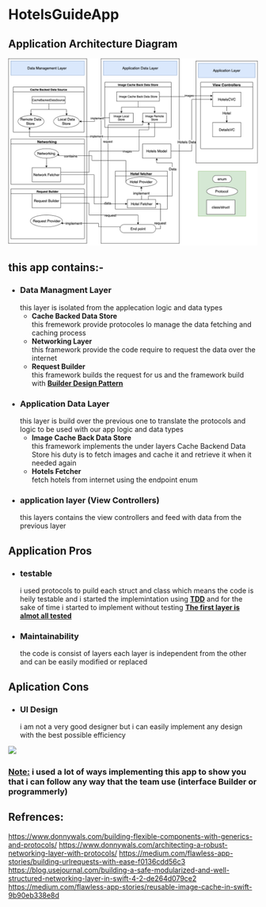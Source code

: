 # HotelsGuideApp


## Application Architecture Diagram

<img src="Hotels Guide.png"/>

## this app contains:-
* ### Data Managment Layer 
    this layer is isolated from the applecation logic and data types
    *  **Cache Backed Data Store** <br>
        this fremework provide protocoles lo manage the data fetching and caching process
    *  **Networking Layer** <br>
        this framework provide the code require to request the data over the internet 
    * **Request Builder** <br>
        this framework builds the request for us and the framework build with <ins>**Builder Design Pattern**</ins>
* ### Application Data Layer
    this layer is build over the previous one to translate the protocols and logic to be used with our app logic and data types
    * **Image Cache Back Data Store** <br>
        this framework implements the under layers Cache Backend Data Store his duty is to fetch images and cache it and retrieve it when it needed again
    * **Hotels Fetcher** <br>
        fetch hotels from internet using the endpoint enum
* ### application layer (View Controllers)
    this layers contains the view controllers and feed with data from the previous layer

## Application Pros
* ### testable 
    i used protocols to puild each struct and class which means the code is heily testable and i started the implemintation using <ins>**TDD**</ins> and for the sake of time i started to implement without testing <ins>**The first layer is almot all tested**</ins>
* ### Maintainability
    the code is consist of layers each layer is independent from the other and can be easily modified or replaced


## Aplication Cons
* ### UI Design 
    i am not a very good designer but i can easily implement any design with the best possible efficiency


<img src="demo.gif" width=200/>


### <ins>**Note:**</ins> i used a lot of ways implementing this app to show you that i can follow any way that the team use (interface Builder or programmerly)




## Refrences:
https://www.donnywals.com/building-flexible-components-with-generics-and-protocols/
https://www.donnywals.com/architecting-a-robust-networking-layer-with-protocols/
https://medium.com/flawless-app-stories/building-urlrequests-with-ease-f0136cdd56c3
https://blog.usejournal.com/building-a-safe-modularized-and-well-structured-networking-layer-in-swift-4-2-de264d079ce2
https://medium.com/flawless-app-stories/reusable-image-cache-in-swift-9b90eb338e8d

    